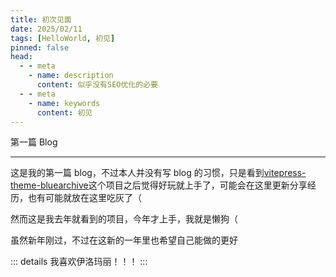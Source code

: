 ```yaml
---
title: 初次见面
date: 2025/02/11
tags: [HelloWorld, 初见]
pinned: false
head:
  - - meta
    - name: description
      content: 似乎没有SEO优化的必要
  - - meta
    - name: keywords
      content: 初见
---
```


第一篇 Blog

---

这是我的第一篇 blog，不过本人并没有写 blog 的习惯，只是看到[vitepress-theme-bluearchive](https://github.com/Alittfre/vitepress-theme-bluearchive)这个项目之后觉得好玩就上手了，可能会在这里更新分享经历，也有可能就放在这里吃灰了（

然而这是我去年就看到的项目，今年才上手，我就是懒狗（

虽然新年刚过，不过在这新的一年里也希望自己能做的更好

::: details
我喜欢伊洛玛丽！！！
:::
